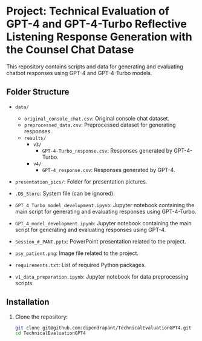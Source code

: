 # Project: Technical Evaluation of GPT-4 and GPT-4-Turbo Reflective Listening Response Generation with the Counsel Chat Datase

This repository contains scripts and data for generating and evaluating chatbot responses using GPT-4 and GPT-4-Turbo models.

## Folder Structure

- `data/`
  - `original_console_chat.csv`: Original console chat dataset.
  - `preprocessed_data.csv`: Preprocessed dataset for generating responses.
  - `results/`
    - `v3/`
      - `GPT-4-Turbo_response.csv`: Responses generated by GPT-4-Turbo.
    - `v4/`
      - `GPT-4_response.csv`: Responses generated by GPT-4.

- `presentation_pics/`: Folder for presentation pictures.

- `.DS_Store`: System file (can be ignored).

- `GPT_4_Turbo_model_development.ipynb`: Jupyter notebook containing the main script for generating and evaluating responses using GPT-4-Turbo.

- `GPT_4_model_development.ipynb`: Jupyter notebook containing the main script for generating and evaluating responses using GPT-4.

- `Session_#_PANT.pptx`: PowerPoint presentation related to the project.

- `psy_patient.png`: Image file related to the project.

- `requirements.txt`: List of required Python packages.

- `v1_data_preparation.ipynb`: Jupyter notebook for data preprocessing scripts.

## Installation

1. Clone the repository:
   ```bash
   git clone git@github.com:dipendrapant/TechnicalEvaluationGPT4.git
   cd TechnicalEvaluationGPT4
